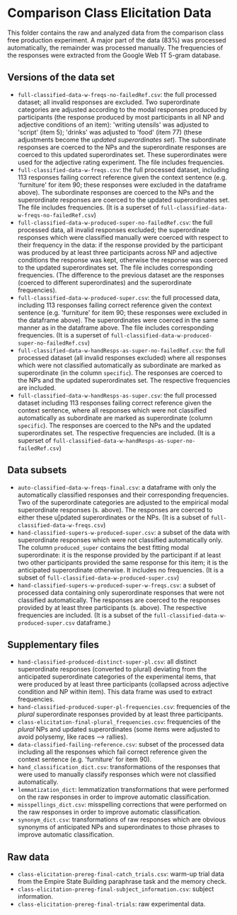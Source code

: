 # Comparison Class Elicitation Data

This folder contains the raw and analyzed data from the comparison class free production experiment. A major part of the data (83%) was processed automatically, the remainder was processed manually. The frequencies of the responses were extracted from the Google Web 1T 5-gram database.

## Versions of the data set

- `full-classified-data-w-freqs-no-failedRef.csv`: the full processed dataset; all invalid responses are excluded. Two superordinate categories are adjusted according to the modal responses produced by participants (the response produced by most participants in all NP and adjective conditions of an item): 'writing utensils' was adjusted to 'script' (item 5); 'drinks' was adjusted to 'food' (item 77) (these adjustments become the _updated superordinates set_). The subordinate responses are coerced to the NPs and the superordinate responses are coerced to this updated superordinates set. These superordinates were used for the adjective rating experiment. The file includes frequencies.
- `full-classified-data-w-freqs.csv`: the full processed dataset, including 113 responses failing correct reference given the context sentence (e.g. 'furniture' for item 90; these responses were excluded in the dataframe above).  The subordinate responses are coerced to the NPs and the superordinate responses are coerced to the updated superordinates set. The file includes frequencies. (It is a superset of `full-classified-data-w-freqs-no-failedRef.csv`)
- `full-classified-data-w-produced-super-no-failedRef.csv`: the full processed data, all invalid responses excluded; the superordinate responses which were classified manually were coerced with respect to their frequency in the data: if the response provided by the participant was produced by at least three participants across NP and adjective conditions the response was kept, otherwise the response was coerced to the updated superordinates set. The file includes corresponding frequencies. (The difference to the previous dataset are the responses (coerced to different superordinates) and the superordinate frequencies).
- `full-classified-data-w-produced-super.csv`: the full processed data, including 113 responses failing correct reference given the context sentence (e.g. 'furniture' for item 90; these responses were excluded in the dataframe above). The superordinates were coerced in the same manner as in the dataframe above. The file includes corresponding frequencies. (It is a superset of `full-classified-data-w-produced-super-no-failedRef.csv`)
- `full-classified-data-w-handResps-as-super-no-failedRef.csv`: the full processed dataset (all invalid responses excluded) where all responses which were not classified automatically as subordinate are marked as superordinate (in the column `specific`). The responses are coerced to the NPs and the updated superordinates set. The respective frequencies are included.
- `full-classified-data-w-handResps-as-super.csv`: the full processed dataset including 113 responses failing correct reference given the context sentence, where all responses which were not classified automatically as subordinate are marked as superordinate (column `specific`). The responses are coerced to the NPs and the updated superordinates set. The respective frequencies are included. (It is a superset of `full-classified-data-w-handResps-as-super-no-failedRef.csv`)

## Data subsets

- `auto-classified-data-w-freqs-final.csv`: a dataframe with only the automatically classified responses and their corresponding frequencies. Two of the superordinate categories are adjusted to the empirical modal superordinate responses (s. above). The responses are coerced to either these u[pdated superordinates or the NPs. (It is a subset of `full-classified-data-w-freqs.csv`)
- `hand-classified-supers-w-produced-super.csv`: a subset of the data with superordinate responses which were not classified automatically only. The column `produced_super` contains the best fitting modal superordinate: it is the response provided by the participant if at least two other participants provided the same response for this item; it is the anticipated superordinate otherwise. It includes no frequencies. (It is a subset of `full-classified-data-w-produced-super.csv`)
- `hand-classified-supers-w-produced-super-w-freqs.csv`: a subset of processed data containing only superordinate responses that were not classified automatically. The responses are coerced to the responses provided by at least three participants (s. above). The respective frequencies are included. (It is a subset of the `full-classified-data-w-produced-super.csv` dataframe.)

## Supplementary files

- `hand-classified-produced-distinct-super-pl.csv`: all distinct superordinate responses (converted to plural) deviating from the anticipated superordinate categories of the experimental items, that were produced by at least three participants (collapsed across adjective condition and NP within item). This data frame was used to extract frequencies.
- `hand-classified-produced-super-pl-frequencies.csv`: frequencies of the _plural_ superordinate responses provided by at least three participants.
- `class-elicitation-final-plural_frequencies.csv`: frequencies of the _plural_ NPs and updated superordinates (some items were adjusted to avoid polysemy, like races --> rallies).
- `data-classified-failing-reference.csv`: subset of the processed data including all the responses which fail correct reference given the context sentence (e.g. 'furniture' for item 90).
- `hand_classification_dict.csv`: transformations of the responses that were used to manually classify responses which were not classified automatically.
- `lemmatization_dict`: lemmatization transformations that were performed on the raw responses in order to improve automatic classification.
- `misspellings_dict.csv`: misspelling corrections that were performed on the raw responses in order to improve automatic classification.
- `synonym_dict.csv`: transformations of raw responses which are obvious synonyms of anticipated NPs and superordinates to those phrases to improve automatic classification.

## Raw data

- `class-elicitation-prereg-final-catch_trials.csv`: warm-up trial data from the Empire State Building paraphrase task and the memory check.
- `class-elicitation-prereg-final-subject_information.csv`: subject information.
- `class-elicitation-prereg-final-trials`: raw experimental data.
